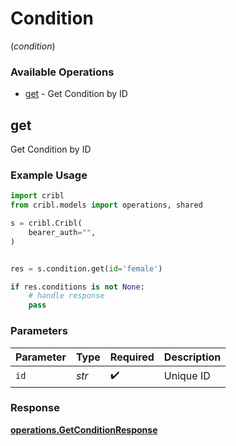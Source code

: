 # Condition
(*condition*)

### Available Operations

* [get](#get) - Get Condition by ID

## get

Get Condition by ID

### Example Usage

```python
import cribl
from cribl.models import operations, shared

s = cribl.Cribl(
    bearer_auth="",
)


res = s.condition.get(id='female')

if res.conditions is not None:
    # handle response
    pass
```

### Parameters

| Parameter          | Type               | Required           | Description        |
| ------------------ | ------------------ | ------------------ | ------------------ |
| `id`               | *str*              | :heavy_check_mark: | Unique ID          |


### Response

**[operations.GetConditionResponse](../../models/operations/getconditionresponse.md)**

